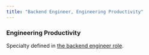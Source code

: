 ```yaml
---
title: "Backend Engineer, Engineering Productivity"
---
```


### Engineering Productivity

Specialty defined in [the backend engineer role](../../backend-engineer#engineering-productivity).
